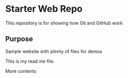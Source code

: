 # Starter Web Repo

This repository is for showing how Git and GitHub work

## Purpose

Sample website with plenty of files for demos

This is my read me file.

More contents
